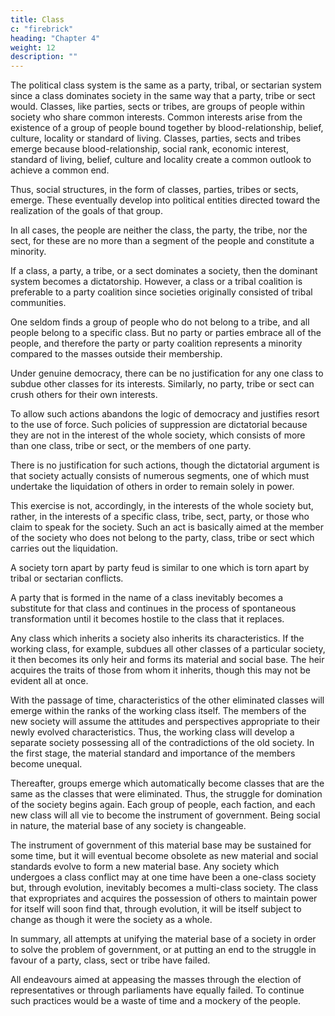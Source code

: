 ```yaml
---
title: Class
c: "firebrick"
heading: "Chapter 4"
weight: 12
description: ""
---
```



The political class system is the same as a party, tribal, or sectarian system since a class dominates society in the same way that a party, tribe or sect would. Classes, like parties, sects or tribes, are groups of people within society who share common interests. Common interests arise from the existence of a group of people bound together by blood-relationship, belief, culture, locality or standard of living. Classes, parties, sects and tribes emerge because blood-relationship, social rank, economic interest, standard of living, belief, culture and locality create a common outlook to achieve a common end. 

Thus, social structures, in the form of classes, parties, tribes or sects, emerge. These eventually develop into political entities directed toward the realization of the goals of that group. 

In all cases, the people are neither the class, the party, the tribe, nor the sect, for these are no more than a segment of the people and constitute a minority. 

If a class, a party, a tribe, or a sect dominates a society, then the dominant system becomes a dictatorship. However, a class or a tribal coalition is preferable to a party coalition since societies originally consisted of tribal communities. 

One seldom finds a group of people who do not belong to a tribe, and all people belong to a specific class. But no party or parties embrace all of the people, and therefore the party or party coalition represents a minority compared to the masses outside their membership.

Under genuine democracy, there can be no justification for any one class to subdue other classes for its interests. Similarly, no party, tribe or sect can crush others for their own interests. 

To allow such actions abandons the logic of democracy and justifies resort to the use of force. Such policies of suppression are dictatorial because they are not in the interest of the whole society, which consists of more than one class, tribe or sect, or the members of one party. 

There is no justification for such actions, though the dictatorial argument is that society actually consists of numerous segments, one of which must undertake the liquidation of others in order to remain solely in power. 

This exercise is not, accordingly, in the interests of the whole society but, rather, in the interests of a specific class, tribe, sect, party, or those who claim to speak for the society. Such an act is basically aimed at the member of the society who does not belong to the party, class, tribe or sect which carries out the liquidation. 

A society torn apart by party feud is similar to one which is torn apart by tribal or sectarian conflicts.

A party that is formed in the name of a class inevitably becomes a substitute for that class and continues in the process of
spontaneous transformation until it becomes hostile to the class
that it replaces.

Any class which inherits a society also inherits its characteristics. If the working class, for example, subdues all other classes of a particular society, it then becomes its only heir and forms its material and social base. The heir acquires the traits of those from whom it inherits, though this may not be evident all at once. 

With the passage of time, characteristics of the other eliminated classes will emerge within the ranks of the working class itself. The members of the new society will assume the attitudes and perspectives appropriate to their newly evolved characteristics. Thus, the working class will develop a separate society possessing all of the contradictions of the old society. In the first stage, the material standard and importance of the members become unequal. 

Thereafter, groups emerge which automatically become classes that are the same as the classes that were eliminated. Thus, the struggle for domination of the society begins again. Each group of people, each faction, and each new class will all vie to become the instrument of government. Being social in nature, the material base of any society is changeable. 

The instrument of government of this material base may be sustained for some time, but it will eventual become obsolete as new material and social standards evolve to form a new material base. Any society which undergoes a class conflict may at one time have been a one-class society but, through evolution, inevitably becomes a multi-class society. The class that expropriates and acquires the possession of others to maintain power for itself will soon find that, through evolution, it will be itself subject to change as though it were the society as a whole.

In summary, all attempts at unifying the material base of a society in order to solve the problem of government, or at putting an end to the struggle in favour of a party, class, sect or tribe have failed. 

All endeavours aimed at appeasing the masses through the election of representatives or through parliaments have equally failed. To continue such practices would be a waste of time and a mockery of the people.

